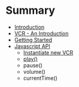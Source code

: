 # Summary

* [Introduction](README.md)
* [VCR - An Introduction](vcr_-_an_introduction.md)
* [Getting Started](getting_started.md)
* [Javascript API](javascript_api.md)
   * [Instantiate new VCR](instantiate_new_vcr.md)
   * [play()](play.md)
   * pause()
   * volume()
   * currentTime()

